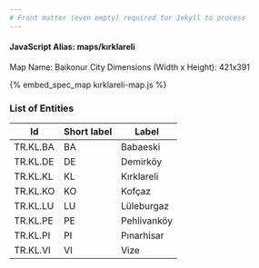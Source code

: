 ```yaml
---
# Front matter (even empty) required for Jekyll to process
---
```


#### JavaScript Alias: maps/kırklareli

Map Name: Baikonur City
Dimensions (Width x Height): 421x391



{% embed_spec_map kırklareli-map.js %}

### List of Entities

 Id | Short label | Label
---|---|---
TR.KL.BA|BA|Babaeski
TR.KL.DE|DE|Demirköy
TR.KL.KL|KL|Kırklareli
TR.KL.KO|KO|Kofçaz
TR.KL.LU|LU|Lüleburgaz
TR.KL.PE|PE|Pehlivanköy
TR.KL.PI|PI|Pınarhisar
TR.KL.VI|VI|Vize